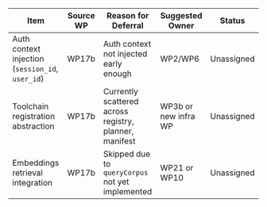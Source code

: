 | Item | Source WP | Reason for Deferral | Suggested Owner | Status |
|------|-----------|----------------------|------------------|--------|
| Auth context injection (`session_id`, `user_id`) | WP17b | Auth context not injected early enough | WP2/WP6 | Unassigned |
| Toolchain registration abstraction | WP17b | Currently scattered across registry, planner, manifest | WP3b or new infra WP | Unassigned |
| Embeddings retrieval integration | WP17b | Skipped due to `queryCorpus` not yet implemented | WP21 or WP10 | Unassigned |